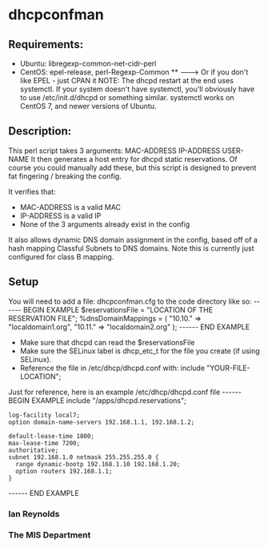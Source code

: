 # dhcpconfman
## Requirements:
 * Ubuntu: libregexp-common-net-cidr-perl
 * CentOS: epel-release, perl-Regexp-Common
 ** ---> Or if you don't like EPEL - just CPAN it
 NOTE: The dhcpd restart at the end uses systemctl. If your system doesn't
 have systemctl, you'll obviously have to use /etc/init.d/dhcpd or something
 similar. systemctl works on CentOS 7, and newer versions of Ubuntu.

## Description:
This perl script takes 3 arguments: MAC-ADDRESS IP-ADDRESS USER-NAME
It then generates a host entry for dhcpd static reservations.
Of course you could manually add these, but this script is designed to prevent
fat fingering / breaking the config. 

It verifies that: 
* MAC-ADDRESS is a valid MAC
* IP-ADDRESS is a valid IP
* None of the 3 arguments already exist in the config

It also allows dynamic DNS domain assignment in the config, based off of a hash
mapping Classful Subnets to DNS domains. Note this is currently just configured for class B mapping. 


## Setup
You will need to add a file: dhcpconfman.cfg to the code directory like so:
------ BEGIN EXAMPLE
    $reservationsFile = "LOCATION OF THE RESERVATION FILE";
    %dnsDomainMappings = (
        "10.10." => "localdomain1.org",
        "10.11." => "localdomain2.org"
    );
------ END EXAMPLE
* Make sure that dhcpd can read the $reservationsFile
* Make sure the SELinux label is dhcp_etc_t for the file you create 
(if using SELinux).
* Reference the file in /etc/dhcp/dhcpd.conf with:
include "YOUR-FILE-LOCATION";


Just for reference, here is an example /etc/dhcp/dhcpd.conf file
------ BEGIN EXAMPLE
    include "/apps/dhcpd.reservations";

    log-facility local7;
    option domain-name-servers 192.168.1.1, 192.168.1.2;

    default-lease-time 1800;
    max-lease-time 7200;
    authoritative;
    subnet 192.168.1.0 netmask 255.255.255.0 {
      range dynamic-bootp 192.168.1.10 192.168.1.20;
      option routers 192.168.1.1;
    }
------ END EXAMPLE



### Ian Reynolds
### The MIS Department
